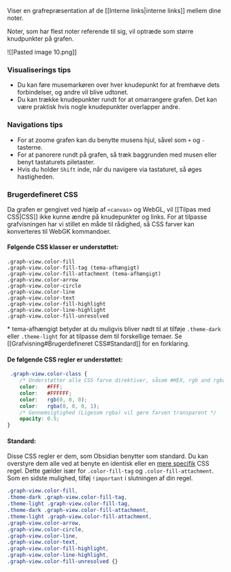 Viser en grafrepræsentation af de [[Interne links|interne links]] mellem dine noter.

Noter, som har flest noter referende til sig, vil optræde som større knudpunkter på grafen.

![[Pasted image 10.png]]

### Visualiserings tips

- Du kan føre musemarkøren over hver knudepunkt for at fremhæve dets forbindelser, og andre vil blive udtonet.
- Du kan trække knudepunkter rundt for at omarrangere grafen. Det kan være praktisk hvis nogle knudepunkter overlapper andre.

### Navigations tips

- For at zoome grafen kan du benytte musens hjul, såvel som `+` og `-` tasterne.
- For at panorere rundt på grafen, så træk baggrunden med musen eller benyt tastaturets piletaster.
- Hvis du holder `Shift` inde, når du navigere via tastaturet, så øges hastigheden.

### Brugerdefineret CSS
Da grafen er gengivet ved hjælp af `<canvas>` og WebGL, vil [[Tilpas med CSS|CSS]] ikke kunne ændre på knudepunkter og links. For at tilpasse grafvisningen har vi stillet en måde til rådighed, så CSS farver kan konverteres til WebGK kommandoer.

#### Følgende CSS klasser er understøttet:

```
.graph-view.color-fill
.graph-view.color-fill-tag (tema-afhængigt)
.graph-view.color-fill-attachment (tema-afhængigt)
.graph-view.color-arrow
.graph-view.color-circle
.graph-view.color-line
.graph-view.color-text
.graph-view.color-fill-highlight
.graph-view.color-line-highlight
.graph-view.color-fill-unresolved
```

\* tema-afhængigt betyder at du muligvis bliver nødt til at tilføje `.theme-dark` eller `.theme-light` for at tilpasse dem til forskellige temaer. Se [[Grafvisning#Brugerdefineret CSS#Standard]] for en forklaring.

#### De følgende CSS regler er understøttet:

```css
 .graph-view.color-class {
	/* Understøtter alle CSS farve direktiver, såsom #HEX, rgb and rgba */
	color:   #FFF;
	color:   #FFFFFF;
	color:   rgb(0, 0, 0);
	color:   rgba(0, 0, 0, 1);
	/* Gennemsigtighed (Ligesom rgba) vil gøre farven transparent */
	opacity: 0.5;
}
```

#### Standard:
Disse CSS regler er dem, som Obsidian benytter som standard. Du kan overstyre dem alle ved at benyte en identisk eller en [mere specifik](https://developer.mozilla.org/en-US/docs/Web/CSS/Specificity) CSS regel. Dette gælder især for `.color-fill-tag` og `.color-fill-attachment`. Som en sidste mulighed, tilføj `!important` i slutningen af din regel.

```css
.graph-view.color-fill,
.theme-dark .graph-view.color-fill-tag,
.theme-light .graph-view.color-fill-tag,
.theme-dark .graph-view.color-fill-attachment,
.theme-light .graph-view.color-fill-attachment,
.graph-view.color-arrow,
.graph-view.color-circle,
.graph-view.color-line,
.graph-view.color-text,
.graph-view.color-fill-highlight,
.graph-view.color-line-highlight,
.graph-view.color-fill-unresolved {}
```